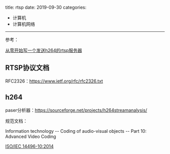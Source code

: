 title: rtsp
date: 2019-09-30
categories:
- 计算机
- 计算机网络




---



参考：

[从零开始写一个发送h264的rtsp服务器](https://www.cnblogs.com/x_wukong/p/8603480.html)

## RTSP协议文档

RFC2326：https://www.ietf.org/rfc/rfc2326.txt

## h264

paser分析器：https://sourceforge.net/projects/h264streamanalysis/

规范文档：

Information technology -- Coding of audio-visual objects -- Part 10: Advanced Video Coding

[ISO/IEC 14496-10:2014](https://standards.iso.org/ittf/PubliclyAvailableStandards/c066069_ISO_IEC_14496-10_2014.zip)